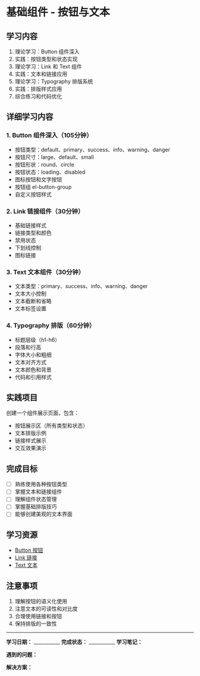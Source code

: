 # 基础组件 - 按钮与文本

## 学习内容
1. 理论学习：Button 组件深入
2. 实践：按钮类型和状态实现
3. 理论学习：Link 和 Text 组件
4. 实践：文本和链接应用
5. 理论学习：Typography 排版系统
6. 实践：排版样式应用
7. 综合练习和代码优化

## 详细学习内容

### 1. Button 组件深入（105分钟）
- 按钮类型：default、primary、success、info、warning、danger
- 按钮尺寸：large、default、small
- 按钮形状：round、circle
- 按钮状态：loading、disabled
- 图标按钮和文字按钮
- 按钮组 el-button-group
- 自定义按钮样式

### 2. Link 链接组件（30分钟）
- 基础链接样式
- 链接类型和颜色
- 禁用状态
- 下划线控制
- 图标链接

### 3. Text 文本组件（30分钟）
- 文本类型：primary、success、info、warning、danger
- 文本大小控制
- 文本截断和省略
- 文本标签设置

### 4. Typography 排版（60分钟）
- 标题层级（h1-h6）
- 段落和行高
- 字体大小和粗细
- 文本对齐方式
- 文本颜色和背景
- 代码和引用样式

## 实践项目
创建一个组件展示页面，包含：
- 按钮展示区（所有类型和状态）
- 文本排版示例
- 链接样式展示
- 交互效果演示

## 完成目标
- [ ] 熟练使用各种按钮类型
- [ ] 掌握文本和链接组件
- [ ] 理解组件状态管理
- [ ] 掌握基础排版技巧
- [ ] 能够创建美观的文本界面

## 学习资源
- [Button 按钮](https://element-plus.org/zh-CN/component/button.html)
- [Link 链接](https://element-plus.org/zh-CN/component/link.html)
- [Text 文本](https://element-plus.org/zh-CN/component/text.html)

## 注意事项
1. 理解按钮的语义化使用
2. 注意文本的可读性和对比度
3. 合理使用链接和按钮
4. 保持排版的一致性

---

**学习日期：** ___________
**完成状态：** ___________
**学习笔记：**



**遇到的问题：**



**解决方案：**
